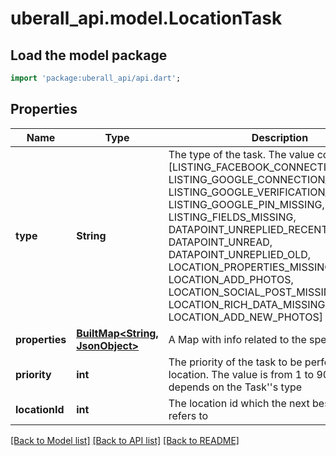 # uberall_api.model.LocationTask

## Load the model package
```dart
import 'package:uberall_api/api.dart';
```

## Properties
Name | Type | Description | Notes
------------ | ------------- | ------------- | -------------
**type** | **String** | The type of the task. The value could be on of [LISTING_FACEBOOK_CONNECTION_MISSING, LISTING_GOOGLE_CONNECTION_MISSING, LISTING_GOOGLE_VERIFICATION_MISSING, LISTING_GOOGLE_PIN_MISSING, LISTING_FIELDS_MISSING, DATAPOINT_UNREPLIED_RECENT, DATAPOINT_UNREAD, DATAPOINT_UNREPLIED_OLD, LOCATION_PROPERTIES_MISSING, LOCATION_ADD_PHOTOS, LOCATION_SOCIAL_POST_MISSING, LOCATION_RICH_DATA_MISSING, LOCATION_ADD_NEW_PHOTOS] | [optional] 
**properties** | [**BuiltMap&lt;String, JsonObject&gt;**](JsonObject.md) | A Map with info related to the specific task | [optional] 
**priority** | **int** | The priority of the task to be performed on the location. The value is from 1 to 90 and depends on the Task''s type | [optional] 
**locationId** | **int** | The location id which the next best action refers to | [optional] 

[[Back to Model list]](../README.md#documentation-for-models) [[Back to API list]](../README.md#documentation-for-api-endpoints) [[Back to README]](../README.md)


